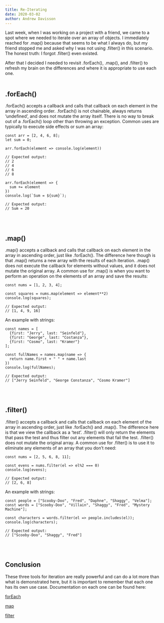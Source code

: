 ```yaml
---
title: Re-Iterating
date: 2020-03-02
author: Andrew Davisson
---
```


Last week, when I was working on a project with a friend, we came to a spot where we needed to iterate over an array of objects. I immediately reached for .map() because that seems to be what I always do, but my friend stopped me and asked why I was not using .filter() in this scenario. The honest truth: I forgot .filter() even existed.

After that I decided I needed to revisit .forEach(), .map(), and .filter() to refresh my brain on the differences and where it is appropriate to use each one.
<br><br>

## .forEach()

.forEach() accepts a callback and calls that callback on each element in the array in ascending order. .forEach() is not chainable, always returns ‘undefined’, and does not mutate the array itself. There is no way to break out of a .forEach() loop other than throwing an exception. Common uses are typically to execute side effects or sum an array:

    const arr = [2, 4, 6, 8];
    let sum = 0;

    arr.forEach(element => console.log(element))

    // Expected output:
    // 2
    // 4
    // 6
    // 8

    arr.forEach(element => {
      sum += element
    })
    console.log(`Sum = ${sum}`);

    // Expected output:
    // Sum = 20

<br><br>

## .map()

.map() accepts a callback and calls that callback on each element in the array in ascending order, just like .forEach(). The difference here though is that .map() returns a new array with the results of each iteration. .map() does not execute the callback for elements without values, and it does not mutate the original array. A common use for .map() is when you want to perform an operation on the elements of an array and save the results:

    const nums = [1, 2, 3, 4];

    const squares = nums.map(element => element**2)
    console.log(squares);

    // Expected output:
    // [1, 4, 9, 16]

An example with strings:

    const names = [
      {first: "Jerry", last: "Seinfeld"},
      {first: "George", last: "Costanza"},
      {first: "Cosmo", last: "Kramer"}
    ];

    const fullNames = names.map(name => {
      return name.first + " " + name.last
    })
    console.log(fullNames);

    // Expected output:
    // ["Jerry Seinfeld", "George Constanza", "Cosmo Kramer"]

<br><br>

## .filter()

.filter() accepts a callback and calls that callback on each element of the array in ascending order, just like .forEach() and .map(). The difference here is that we view the callback as a ‘test’. .filter() will only return the elements that pass the test and thus filter out any elements that fail the test. .filter() does not mutate the original array. A common use for .filter() is to use it to eliminate any elements of an array that you don’t need:

    const nums = [2, 5, 6, 8, 11];

    const evens = nums.filter(el => el%2 === 0)
    console.log(evens);

    // Expected output:
    // [2, 6, 8]

An example with strings:

    const people = ["Scooby-Doo", "Fred", "Daphne", "Shaggy", "Velma"];
    const words = ["Scooby-Doo", "Villain", "Shaggy", "Fred", "Mystery Machine"];

    const characters = words.filter(el => people.includes(el));
    console.log(characters);

    // Expected output:
    // ["Scooby-Doo", "Shaggy", "Fred"]

<br><br>

## Conclusion

These three tools for iteration are really powerful and can do a lot more than what is demonstrated here, but it is important to remember that each one has its own use case. Documentation on each one can be found here:

[forEach](https://developer.mozilla.org/en-US/docs/Web/JavaScript/Reference/Global_Objects/Array/forEach)

[map](https://developer.mozilla.org/en-US/docs/Web/JavaScript/Reference/Global_Objects/Array/map)

[filter](https://developer.mozilla.org/en-US/docs/Web/JavaScript/Reference/Global_Objects/Array/filter)
